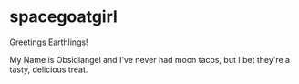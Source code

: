 # spacegoatgirl

Greetings Earthlings!

My Name is Obsidiangel and I've never had moon tacos, but I bet they're a tasty, delicious treat.
